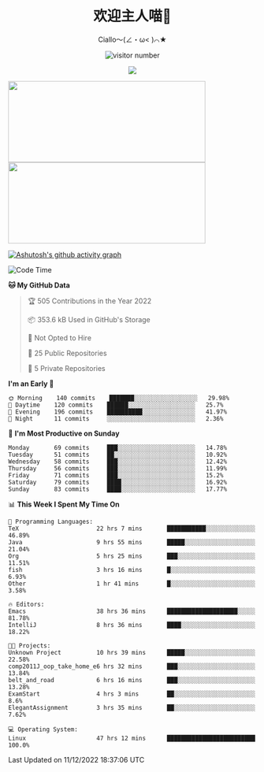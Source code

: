 <div align="center">
  <h1>欢迎主人喵👋</h1>
  <p>Ciallo～(∠・ω< )⌒★</p>
</div>

<p align="center">
  <img src="https://count.getloli.com/get/@Ziqi-Yang?theme=rule34" alt="visitor number" />
</p>

<p align="center">
  <img src="https://skillicons.dev/icons?i=go,java,js,sass,py,godot,flutter,linux,emacs" />
</p>

<a href="https://github.com/Ziqi-Yang?tab=repositories">
   <img height="165" width="400" src="https://github-readme-stats.vercel.app/api?username=Ziqi-Yang&show_icons=true&include_all_commits=true&hide_border=true" />
  <img height="165" width="400" src="https://svg-banners.vercel.app/api?type=luminance&text1=Be%20Fantastic🌞&width=400&height=165" />
</a>


[![Ashutosh's github activity graph](https://github-readme-activity-graph.cyclic.app/graph?username=Ziqi-Yang&theme=github)](https://github.com/ashutosh00710/github-readme-activity-graph)

<!--START_SECTION:waka-->
![Code Time](http://img.shields.io/badge/Code%20Time-225%20hrs%2024%20mins-blue)

**🐱 My GitHub Data** 

> 🏆 505 Contributions in the Year 2022
 > 
> 📦 353.6 kB Used in GitHub's Storage 
 > 
> 🚫 Not Opted to Hire
 > 
> 📜 25 Public Repositories 
 > 
> 🔑 5 Private Repositories  
 > 
**I'm an Early 🐤** 

```text
🌞 Morning    140 commits    ███████░░░░░░░░░░░░░░░░░░   29.98% 
🌆 Daytime    120 commits    ██████░░░░░░░░░░░░░░░░░░░   25.7% 
🌃 Evening    196 commits    ██████████░░░░░░░░░░░░░░░   41.97% 
🌙 Night      11 commits     ░░░░░░░░░░░░░░░░░░░░░░░░░   2.36%

```
📅 **I'm Most Productive on Sunday** 

```text
Monday       69 commits     ███░░░░░░░░░░░░░░░░░░░░░░   14.78% 
Tuesday      51 commits     ██░░░░░░░░░░░░░░░░░░░░░░░   10.92% 
Wednesday    58 commits     ███░░░░░░░░░░░░░░░░░░░░░░   12.42% 
Thursday     56 commits     ███░░░░░░░░░░░░░░░░░░░░░░   11.99% 
Friday       71 commits     ███░░░░░░░░░░░░░░░░░░░░░░   15.2% 
Saturday     79 commits     ████░░░░░░░░░░░░░░░░░░░░░   16.92% 
Sunday       83 commits     ████░░░░░░░░░░░░░░░░░░░░░   17.77%

```


📊 **This Week I Spent My Time On** 

```text
💬 Programming Languages: 
TeX                      22 hrs 7 mins       ███████████░░░░░░░░░░░░░░   46.89% 
Java                     9 hrs 55 mins       █████░░░░░░░░░░░░░░░░░░░░   21.04% 
Org                      5 hrs 25 mins       ███░░░░░░░░░░░░░░░░░░░░░░   11.51% 
fish                     3 hrs 16 mins       █░░░░░░░░░░░░░░░░░░░░░░░░   6.93% 
Other                    1 hr 41 mins        █░░░░░░░░░░░░░░░░░░░░░░░░   3.58%

🔥 Editors: 
Emacs                    38 hrs 36 mins      ████████████████████░░░░░   81.78% 
IntelliJ                 8 hrs 36 mins       ████░░░░░░░░░░░░░░░░░░░░░   18.22%

🐱‍💻 Projects: 
Unknown Project          10 hrs 39 mins      █████░░░░░░░░░░░░░░░░░░░░   22.58% 
comp2011J_oop_take_home_e6 hrs 32 mins       ███░░░░░░░░░░░░░░░░░░░░░░   13.84% 
belt_and_road            6 hrs 16 mins       ███░░░░░░░░░░░░░░░░░░░░░░   13.28% 
ExamStart                4 hrs 3 mins        ██░░░░░░░░░░░░░░░░░░░░░░░   8.6% 
ElegantAssignment        3 hrs 35 mins       ██░░░░░░░░░░░░░░░░░░░░░░░   7.62%

💻 Operating System: 
Linux                    47 hrs 12 mins      █████████████████████████   100.0%

```


 Last Updated on 11/12/2022 18:37:06 UTC
<!--END_SECTION:waka-->
